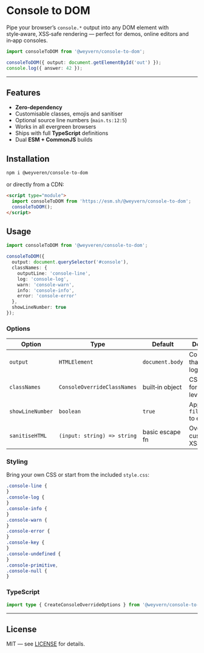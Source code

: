 # Console to DOM

Pipe your browser’s `console.*` output into any DOM element with style‑aware, XSS‑safe rendering — perfect for demos, online editors and in‑app consoles.

```ts
import consoleToDOM from '@weyvern/console-to-dom';

consoleToDOM({ output: document.getElementById('out') });
console.log({ answer: 42 });
```

---

## Features

- **Zero‑dependency**
- Customisable classes, emojis and sanitiser
- Optional source line numbers (`main.ts:12:5`)
- Works in all evergreen browsers
- Ships with full **TypeScript** definitions
- Dual **ESM + CommonJS** builds

## Installation

```bash
npm i @weyveren/console-to-dom
```

or directly from a CDN:

```html
<script type="module">
  import consoleToDOM from 'https://esm.sh/@weyvern/console-to-dom';
  consoleToDOM();
</script>
```

## Usage

```ts
import consoleToDOM from '@weyveren/console-to-dom';

consoleToDOM({
  output: document.querySelector('#console'),
  classNames: {
    outputLine: 'console-line',
    log: 'console-log',
    warn: 'console-warn',
    info: 'console-info',
    error: 'console-error'
  },
  showLineNumber: true
});
```

### Options

| Option           | Type                        | Default         | Description                          |
| ---------------- | --------------------------- | --------------- | ------------------------------------ |
| `output`         | `HTMLElement`               | `document.body` | Container that receives log lines    |
| `classNames`     | `ConsoleOverrideClassNames` | built‑in object | CSS classes for each log level       |
| `showLineNumber` | `boolean`                   | `true`          | Append `file:line:col` to each entry |
| `sanitiseHTML`   | `(input: string) => string` | basic escape fn | Override to customise XSS handling   |

### Styling

Bring your own CSS or start from the included `style.css`:

```css
.console-line {
}
.console-log {
}
.console-info {
}
.console-warn {
}
.console-error {
}
.console-key {
}
.console-undefined {
}
.console-primitive,
.console-null {
}
```

### TypeScript

```ts
import type { CreateConsoleOverrideOptions } from '@weyvern/console-to-dom';
```

---

## License

MIT — see [LICENSE](LICENSE) for details.
